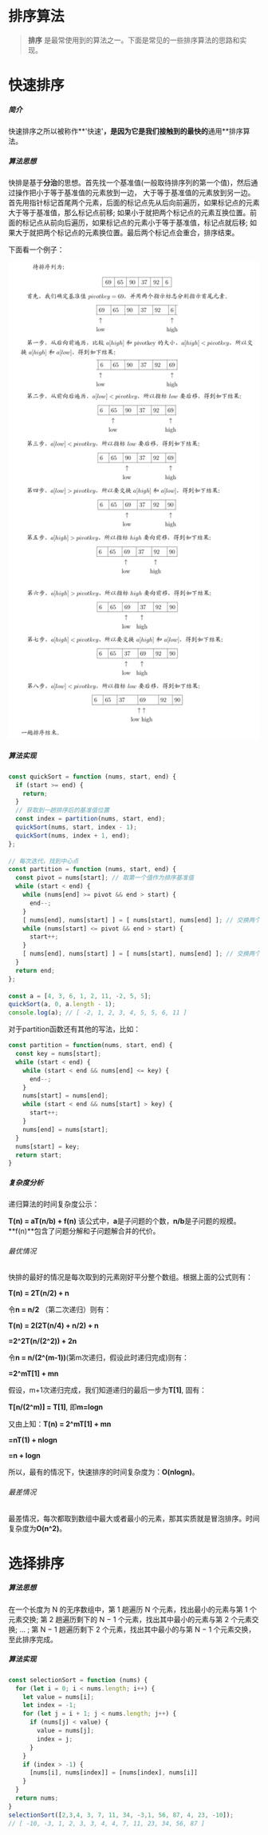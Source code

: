 # 排序算法

> **排序** 是最常使用到的算法之一。下面是常见的一些排序算法的思路和实现。

# 快速排序

##### 简介
快速排序之所以被称作**'快速'**，是因为它是我们接触到的最快的**通用**排序算法。

##### 算法思想
快排是基于**分治**的思想。首先找一个基准值(一般取待排序列的第一个值)，然后通过操作把小于等于基准值的元素放到一边，
大于等于基准值的元素放到另一边。首先用指针标记首尾两个元素，后面的标记点先从后向前遍历，如果标记点的元素大于等于基准值，那么标记点前移;
如果小于就把两个标记点的元素互换位置。前面的标记点从前向后遍历，如果标记点的元素小于等于基准值，标记点就后移;
如果大于就把两个标记点的元素换位置。最后两个标记点会重合，排序结束。

下面看一个例子：

<img src="_media/quick-sort.jpg">

##### 算法实现
```javascript
const quickSort = function (nums, start, end) {
  if (start >= end) {
    return;
  }
  // 获取到一趟排序后的基准值位置
  const index = partition(nums, start, end);
  quickSort(nums, start, index - 1);
  quickSort(nums, index + 1, end);
};

// 每次迭代，找到中心点
const partition = function (nums, start, end) {
  const pivot = nums[start]; // 取第一个值作为排序基准值
  while (start < end) {
    while (nums[end] >= pivot && end > start) {
      end--;
    }
    [ nums[end], nums[start] ] = [ nums[start], nums[end] ]; // 交换两个游标的元素
    while (nums[start] <= pivot && end > start) {
      start++;
    }
    [ nums[end], nums[start] ] = [ nums[start], nums[end] ]; // 交换两个游标的元素
  }
  return end;
};

const a = [4, 3, 6, 1, 2, 11, -2, 5, 5];
quickSort(a, 0, a.length - 1);
console.log(a); // [ -2, 1, 2, 3, 4, 5, 5, 6, 11 ]
```

对于partition函数还有其他的写法，比如：
```javascript
const partition = function(nums, start, end) {
  const key = nums[start];
  while (start < end) {
    while (start < end && nums[end] <= key) {
      end--;
    } 
    nums[start] = nums[end];
    while (start < end && nums[start] > key) {
      start++;
    } 
    nums[end] = nums[start];
  }
  nums[start] = key;
  return start;
}
```

##### 复杂度分析

递归算法的时间复杂度公示：

**T(n) = aT(n/b) + f(n)** 该公式中，**a**是子问题的个数，**n/b**是子问题的规模。**f(n)**包含了问题分解和子问题解合并的代价。

###### 最优情况

快排的最好的情况是每次取到的元素刚好平分整个数组。根据上面的公式则有：

**T(n) = 2T(n/2) + n**

令**n = n/2** （第二次递归）则有：

**T(n) = 2(2T(n/4) + n/2) + n**

**=2^2T(n/(2^2)) + 2n**

令**n = n/(2^(m-1))**(第m次递归，假设此时递归完成)则有：

**=2^mT[1] + mn**

假设，m+1次递归完成，我们知道递归的最后一步为**T[1]**, 固有：

**T[n/(2^m)] = T[1]**, 即**m=logn**

又由上知：**T(n) = 2^mT[1] + mn**

**=nT(1) + nlogn**

**=n + logn**

所以，最有的情况下，快速排序的时间复杂度为：**O(nlogn)**。

###### 最差情况

最差情况，每次都取到数组中最大或者最小的元素，那其实质就是冒泡排序。时间复杂度为**O(n^2)**。



# 选择排序

##### 算法思想

在一个长度为 N 的无序数组中，第 1 趟遍历 N 个元素，找出最小的元素与第 1 个元素交换;
第 2 趟遍历剩下的 N − 1 个元素，找出其中最小的元素与第 2 个元素交换; ... ;
第 N − 1 趟遍历剩下 2 个元素，找出其中最小的与第 N − 1 个元素交换，至此排序完成。

##### 算法实现
```javascript
const selectionSort = function (nums) {
  for (let i = 0; i < nums.length; i++) {
    let value = nums[i];
    let index = -1;
    for (let j = i + 1; j < nums.length; j++) {
      if (nums[j] < value) {
        value = nums[j];
        index = j;
      }
    }
    if (index > -1) {
      [nums[i], nums[index]] = [nums[index], nums[i]]
    }
  }
  return nums;
}
selectionSort([2,3,4, 3, 7, 11, 34, -3,1, 56, 87, 4, 23, -10]);
// [ -10, -3, 1, 2, 3, 3, 4, 4, 7, 11, 23, 34, 56, 87 ]
```

